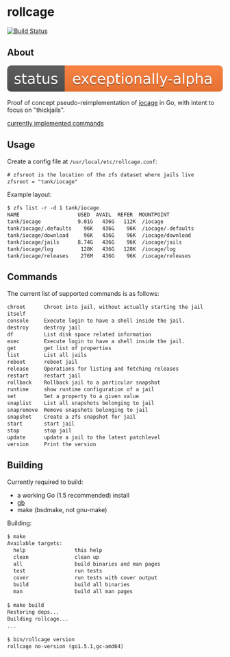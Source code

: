# rollcage

[![Build Status](https://travis-ci.org/cactus/rollcage.png?branch=master)](https://travis-ci.org/cactus/rollcage)

## About

![status](.tools/alpha.png)

Proof of concept pseudo-reimplementation of [iocage][1] in Go, with intent to
focus on "thickjails".

[currently implemented commands][3]

## Usage

Create a config file at `/usr/local/etc/rollcage.conf`:

    # zfsroot is the location of the zfs dataset where jails live
    zfsroot = "tank/iocage"

Example layout:

    $ zfs list -r -d 1 tank/iocage
    NAME                   USED  AVAIL  REFER  MOUNTPOINT
    tank/iocage            9.01G   436G   112K  /iocage
    tank/iocage/.defaults    96K   436G    96K  /iocage/.defaults
    tank/iocage/download     96K   436G    96K  /iocage/download
    tank/iocage/jails      8.74G   436G    96K  /iocage/jails
    tank/iocage/log         128K   436G   128K  /iocage/log
    tank/iocage/releases    276M   436G    96K  /iocage/releases
    

## Commands

The current list of supported commands is as follows:

    chroot      Chroot into jail, without actually starting the jail itself
    console     Execute login to have a shell inside the jail.
    destroy     destroy jail
    df          List disk space related information
    exec        Execute login to have a shell inside the jail.
    get         get list of properties
    list        List all jails
    reboot      reboot jail
    release     Operations for listing and fetching releases
    restart     restart jail
    rollback    Rollback jail to a particular snapshot
    runtime     show runtime configuration of a jail
    set         Set a property to a given value
    snaplist    List all snapshots belonging to jail
    snapremove  Remove snapshots belonging to jail
    snapshot    Create a zfs snapshot for jail
    start       start jail
    stop        stop jail
    update      update a jail to the latest patchlevel
    version     Print the version

## Building

Currently required to build:

*   a working Go (1.5 recommended) install
*   [gb][2]
*   make (bsdmake, not gnu-make)

Building:

    $ make
    Available targets:
      help                this help
      clean               clean up
      all                 build binaries and man pages
      test                run tests
      cover               run tests with cover output
      build               build all binaries
      man                 build all man pages

    $ make build
    Restoring deps...
    Building rollcage...
    ...

    $ bin/rollcage version
    rollcage no-version (go1.5.1,gc-amd64)


[1]: https://github.com/iocage/iocage
[2]: http://getgb.io
[3]: https://gist.github.com/cactus/542d14aa96e86355ce7d
